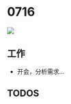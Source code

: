 
# 0716

![](http://h2.ioliu.cn/bing/FoxDovrefjell_ZH-CN9554491452_1920x1080.jpg)

## 工作

- 开会，分析需求...

 
## TODOS